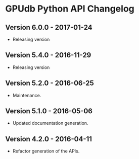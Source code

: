 GPUdb Python API Changelog
==========================

Version 6.0.0 - 2017-01-24
--------------------------

-  Releasing version


Version 5.4.0 - 2016-11-29
--------------------------

-  Releasing version


Version 5.2.0 - 2016-06-25
--------------------------

-   Maintenance.


Version 5.1.0 - 2016-05-06
--------------------------

-   Updated documentation generation.


Version 4.2.0 - 2016-04-11
--------------------------

-   Refactor generation of the APIs.
